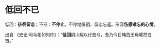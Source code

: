 # 低回不已

低回：**徘徊留恋**；不已：**不停止**。不停地徘徊，留恋忘返。形容**伤感难忘的心情**。

出自 《史记·司马相如列传》：“**低回**阴山翔以纡曲兮，吾乃今目睹西王母曤然白首。”